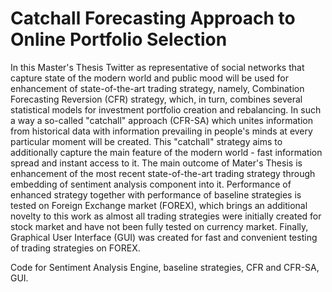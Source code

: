 # Catchall Forecasting Approach to Online Portfolio Selection

  In this Master's Thesis Twitter as representative of social networks that capture state of the modern world and public mood will be used for enhancement of state-of-the-art trading strategy, namely, Combination Forecasting Reversion (CFR) strategy, which, in turn, combines several statistical models for investment portfolio creation and rebalancing. In such a way a so-called "catchall" approach (CFR-SA) which unites information from historical data with information prevailing in people's minds at every particular moment will be created. This "catchall" strategy aims to additionally capture the main feature of the modern world - fast information spread and instant access to it.
  The main outcome of Mater's Thesis is enhancement of the most recent state-of-the-art trading strategy through embedding of sentiment analysis component into it. Performance of enhanced strategy together with performance of baseline strategies is tested on Foreign Exchange market (FOREX), which brings an additional novelty to this work as almost all trading strategies were initially created for stock market and have not been fully tested on currency market. Finally, Graphical User Interface (GUI) was created for fast and convenient testing of trading strategies on FOREX.

Code for Sentiment Analysis Engine, baseline strategies, CFR and CFR-SA, GUI.

